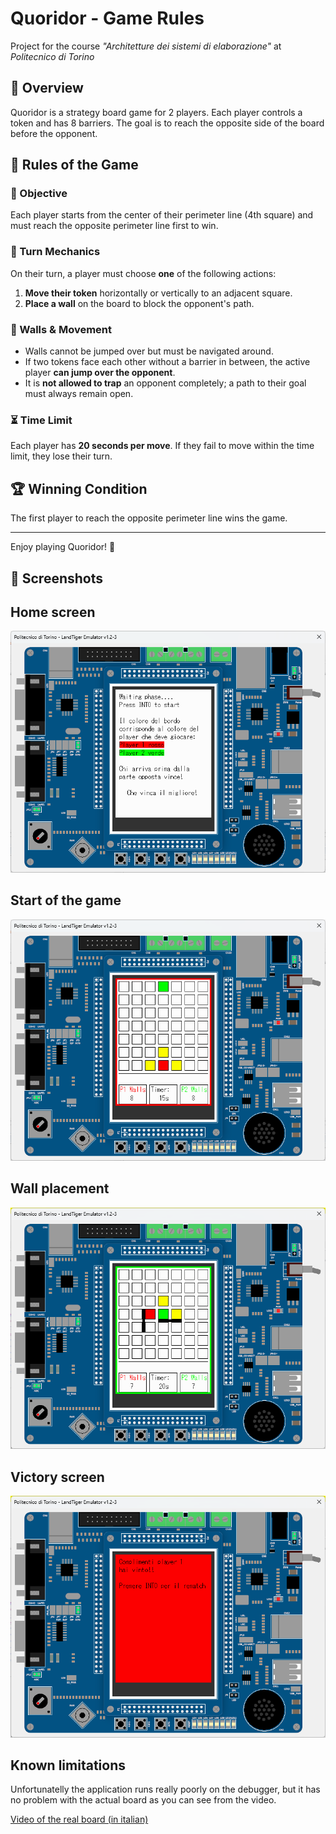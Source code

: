 # Quoridor - Game Rules
Project for the course _"Architetture dei sistemi di elaborazione"_ at _Politecnico di Torino_
## 🎲 Overview  
Quoridor is a strategy board game for 2 players. Each player controls a token and has 8 barriers. The goal is to reach the opposite side of the board before the opponent.

## 📜 Rules of the Game  

### 🏁 Objective  
Each player starts from the center of their perimeter line (4th square) and must reach the opposite perimeter line first to win.

### 🔄 Turn Mechanics  
On their turn, a player must choose **one** of the following actions:  
1. **Move their token** horizontally or vertically to an adjacent square.  
2. **Place a wall** on the board to block the opponent's path.  

### 🚧 Walls & Movement  
- Walls cannot be jumped over but must be navigated around.  
- If two tokens face each other without a barrier in between, the active player **can jump over the opponent**.  
- It is **not allowed to trap** an opponent completely; a path to their goal must always remain open.  

### ⏳ Time Limit  
Each player has **20 seconds per move**. If they fail to move within the time limit, they lose their turn.

## 🏆 Winning Condition  
The first player to reach the opposite perimeter line wins the game.  

---

Enjoy playing Quoridor! 🎉  

## 📸 Screenshots 

## Home screen
![](images/img0.png)

## Start of the game
![](images/img1.png)

## Wall placement
![](images/img2.png)

## Victory screen
![](images/img3.png)


## Known limitations
Unfortunatelly the application runs really poorly on the debugger, but it has no problem with the actual board as you can see from the video.

[Video of the real board (in italian)](https://drive.google.com/file/d/1lPzKHBegTp0OaUKRqONHmouG65DGNGvD/view?usp=sharing)
